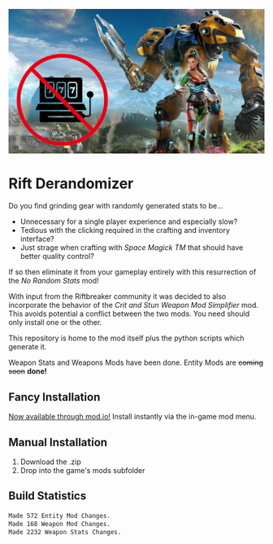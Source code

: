 ![Rift Derandomizer banner](https://github.com/deimosian/riftderandomizer/blob/main/derandomizer/mod_data/derandomizer.png?raw=true)

# Rift Derandomizer

Do you find grinding gear with randomly generated stats to be...

- Unnecessary for a single player experience and especially slow?
- Tedious with the clicking required in the crafting and inventory interface?
- Just strage when crafting with *Space Magick TM* that should have better quality control?

If so then eliminate it from your gameplay entirely with this resurrection of the *No Random Stats* mod!

With input from the Riftbreaker community it was decided to also incorporate the behavior of the *Crit and Stun Weapon Mod Simplifier* mod. 
This avoids potential a conflict between the two mods. You need should only install one or the other.

This repository is home to the mod itself plus the python scripts which generate it.

Weapon Stats and Weapons Mods have been done. Entity Mods are ~~coming soon~~ **done!**

## Fancy Installation

[Now available through mod.io!](https://mod.io/g/riftbreaker/m/rift-derandomizer)
Install instantly via the in-game mod menu.

## Manual Installation

1. Download the .zip
2. Drop into the game's mods subfolder

## Build Statistics

```
Made 572 Entity Mod Changes.
Made 168 Weapon Mod Changes.
Made 2232 Weapon Stats Changes.
```
